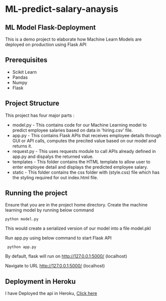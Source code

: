 # ML-predict-salary-anaysis

## ML Model Flask-Deployment
This is a demo project to elaborate how Machine Learn Models are deployed on production using Flask API

## Prerequisites

* Scikit Learn
* Pandas
* Numpy
* Flask

## Project Structure
This project has four major parts :

* model.py - This contains code for our Machine Learning model to predict employee salaries based on data in 'hiring.csv' file.
* app.py - This contains Flask APIs that receives employee details through GUI or API calls, computes the precited value based on our model and returns it.
* request.py - This uses requests module to call APIs already defined in app.py and dispalys the returned value.
* templates - This folder contains the HTML template to allow user to enter employee detail and displays the predicted employee salary.
* static - This folder contains the css folder with (style.css) file which has the styling required for out index.html file.

## Running the project
Ensure that you are in the project home directory. Create the machine learning model by running below command
  
    python model.py
  
This would create a serialized version of our model into a file model.pkl

Run app.py using below command to start Flask API 

     python app.py
  
By default, flask will run on http://127.0.0.1:5000/ (localhost)

Navigate to URL http://127.0.0.1:5000/ (localhost)

## Deployment in Heroku

I have Deployed the api in Heroku, [Click here](https://ml-salary-prediction.herokuapp.com/)

